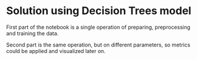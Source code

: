 # Solution using Decision Trees model

First part of the notebook is a single operation of preparing, preprocessing and training the data.

Second part is the same operation, but on different parameters, so metrics could be applied and visualized later on.

